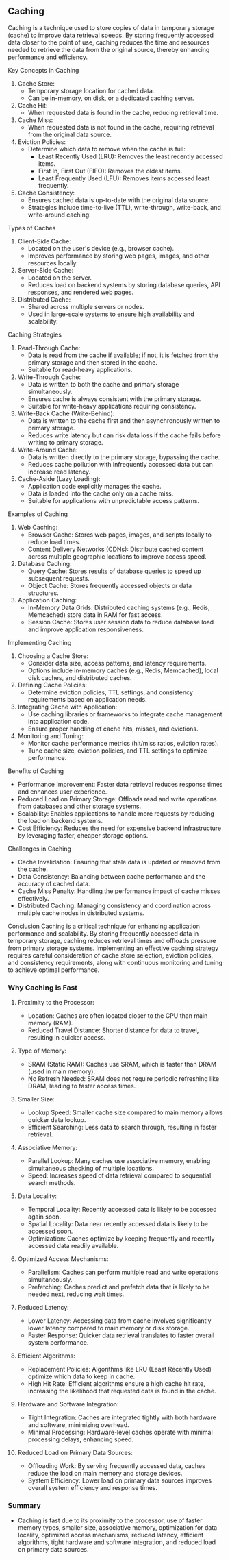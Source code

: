 ## Caching

Caching is a technique used to store copies of data in temporary storage (cache) to improve data retrieval speeds. By storing frequently accessed data closer to the point of use, caching reduces the time and resources needed to retrieve the data from the original source, thereby enhancing performance and efficiency.

Key Concepts in Caching

1. Cache Store:
    * Temporary storage location for cached data.
    * Can be in-memory, on disk, or a dedicated caching server.
2. Cache Hit:
    * When requested data is found in the cache, reducing retrieval time.
3. Cache Miss:
    * When requested data is not found in the cache, requiring retrieval from the original data source.
4. Eviction Policies:
    * Determine which data to remove when the cache is full:
        * Least Recently Used (LRU): Removes the least recently accessed items.
        * First In, First Out (FIFO): Removes the oldest items.
        * Least Frequently Used (LFU): Removes items accessed least frequently.
5. Cache Consistency:
    * Ensures cached data is up-to-date with the original data source.
    * Strategies include time-to-live (TTL), write-through, write-back, and write-around caching.

Types of Caches

1. Client-Side Cache:
    * Located on the user's device (e.g., browser cache).
    * Improves performance by storing web pages, images, and other resources locally.
2. Server-Side Cache:
    * Located on the server.
    * Reduces load on backend systems by storing database queries, API responses, and rendered web pages.
3. Distributed Cache:
    * Shared across multiple servers or nodes.
    * Used in large-scale systems to ensure high availability and scalability.

Caching Strategies
1. Read-Through Cache:
    * Data is read from the cache if available; if not, it is fetched from the primary storage and then stored in the cache.
    * Suitable for read-heavy applications.
2. Write-Through Cache:
    * Data is written to both the cache and primary storage simultaneously.
    * Ensures cache is always consistent with the primary storage.
    * Suitable for write-heavy applications requiring consistency.
3. Write-Back Cache (Write-Behind):
    * Data is written to the cache first and then asynchronously written to primary storage.
    * Reduces write latency but can risk data loss if the cache fails before writing to primary storage.
4. Write-Around Cache:
    * Data is written directly to the primary storage, bypassing the cache.
    * Reduces cache pollution with infrequently accessed data but can increase read latency.
5. Cache-Aside (Lazy Loading):
    * Application code explicitly manages the cache.
    * Data is loaded into the cache only on a cache miss.
    * Suitable for applications with unpredictable access patterns.

Examples of Caching
1. Web Caching:
    * Browser Cache: Stores web pages, images, and scripts locally to reduce load times.
    * Content Delivery Networks (CDNs): Distribute cached content across multiple geographic locations to improve access speed.
2. Database Caching:
    * Query Cache: Stores results of database queries to speed up subsequent requests.
    * Object Cache: Stores frequently accessed objects or data structures.
3. Application Caching:
    * In-Memory Data Grids: Distributed caching systems (e.g., Redis, Memcached) store data in RAM for fast access.
    * Session Cache: Stores user session data to reduce database load and improve application responsiveness.

Implementing Caching
1. Choosing a Cache Store:
    * Consider data size, access patterns, and latency requirements.
    * Options include in-memory caches (e.g., Redis, Memcached), local disk caches, and distributed caches.
2. Defining Cache Policies:
    * Determine eviction policies, TTL settings, and consistency requirements based on application needs.
3. Integrating Cache with Application:
    * Use caching libraries or frameworks to integrate cache management into application code.
    * Ensure proper handling of cache hits, misses, and evictions.
4. Monitoring and Tuning:
    * Monitor cache performance metrics (hit/miss ratios, eviction rates).
    * Tune cache size, eviction policies, and TTL settings to optimize performance.

Benefits of Caching
* Performance Improvement: Faster data retrieval reduces response times and enhances user experience.
* Reduced Load on Primary Storage: Offloads read and write operations from databases and other storage systems.
* Scalability: Enables applications to handle more requests by reducing the load on backend systems.
* Cost Efficiency: Reduces the need for expensive backend infrastructure by leveraging faster, cheaper storage options.

Challenges in Caching
* Cache Invalidation: Ensuring that stale data is updated or removed from the cache.
* Data Consistency: Balancing between cache performance and the accuracy of cached data.
* Cache Miss Penalty: Handling the performance impact of cache misses effectively.
* Distributed Caching: Managing consistency and coordination across multiple cache nodes in distributed systems.

Conclusion
Caching is a critical technique for enhancing application performance and scalability. By storing frequently accessed data in temporary storage, caching reduces retrieval times and offloads pressure from primary storage systems. Implementing an effective caching strategy requires careful consideration of cache store selection, eviction policies, and consistency requirements, along with continuous monitoring and tuning to achieve optimal performance.


### Why Caching is Fast

1. Proximity to the Processor:
   - Location: Caches are often located closer to the CPU than main memory (RAM).
   - Reduced Travel Distance: Shorter distance for data to travel, resulting in quicker access.

2. Type of Memory:
   - SRAM (Static RAM): Caches use SRAM, which is faster than DRAM (used in main memory).
   - No Refresh Needed: SRAM does not require periodic refreshing like DRAM, leading to faster access times.

3. Smaller Size:
   - Lookup Speed: Smaller cache size compared to main memory allows quicker data lookup.
   - Efficient Searching: Less data to search through, resulting in faster retrieval.

4. Associative Memory:
   - Parallel Lookup: Many caches use associative memory, enabling simultaneous checking of multiple locations.
   - Speed: Increases speed of data retrieval compared to sequential search methods.

5. Data Locality:
   - Temporal Locality: Recently accessed data is likely to be accessed again soon.
   - Spatial Locality: Data near recently accessed data is likely to be accessed soon.
   - Optimization: Caches optimize by keeping frequently and recently accessed data readily available.

6. Optimized Access Mechanisms:
   - Parallelism: Caches can perform multiple read and write operations simultaneously.
   - Prefetching: Caches predict and prefetch data that is likely to be needed next, reducing wait times.

7. Reduced Latency:
   - Lower Latency: Accessing data from cache involves significantly lower latency compared to main memory or disk storage.
   - Faster Response: Quicker data retrieval translates to faster overall system performance.

8. Efficient Algorithms:
   - Replacement Policies: Algorithms like LRU (Least Recently Used) optimize which data to keep in cache.
   - High Hit Rate: Efficient algorithms ensure a high cache hit rate, increasing the likelihood that requested data is found in the cache.

9. Hardware and Software Integration:
   - Tight Integration: Caches are integrated tightly with both hardware and software, minimizing overhead.
   - Minimal Processing: Hardware-level caches operate with minimal processing delays, enhancing speed.

10. Reduced Load on Primary Data Sources:
    - Offloading Work: By serving frequently accessed data, caches reduce the load on main memory and storage devices.
    - System Efficiency: Lower load on primary data sources improves overall system efficiency and response times.

### Summary

- Caching is fast due to its proximity to the processor, use of faster memory types, smaller size, associative memory, optimization for data locality, optimized access mechanisms, reduced latency, efficient algorithms, tight hardware and software integration, and reduced load on primary data sources.